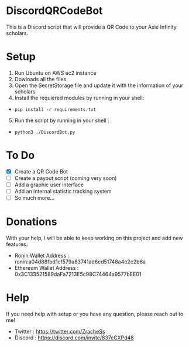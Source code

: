 # DiscordQRCodeBot
This is a Discord script that will provide a QR Code to your Axie Infinity scholars.


# Setup
1. Run Ubuntu on AWS ec2 instance
2. Dowloads all the files
3. Open the SecretStorage file and update it with the information of your scholars
4. Install the requiered modules by running in your shell:
* `pip install -r requirements.txt`
5. Run the script by running in your shell :
* `python3 ./DiscordBot.py`

# To Do
- [x] Create a QR Code Bot
- [ ] Create a payout script (coming very soon)
- [ ] Add a graphic user interface
- [ ] Add an internal statistic tracking system
- [ ] So much more...

# Donations
With your help, I will be able to keep working on this project and add new features. 

* Ronin Wallet Address : ronin:a04d88fbd1cf579a83741ad6cd51748a4e2e2b6a
* Ethereum Wallet Address : 0x3C133521589daFa7213E5c98C74464a9577bEE01

# Help
If you need help with setup or you have any question, please reach out to me!

* Twitter : https://twitter.com/ZracheSs
* Discord : https://discord.com/invite/837cCXPd48
